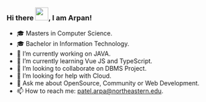 ### Hi there <img src="https://raw.githubusercontent.com/MartinHeinz/MartinHeinz/master/wave.gif" width="30px">, I am Arpan!

<!-- ---

![Twitter Follow](https://img.shields.io/twitter/follow/arps_1899?label=People%20following%20me%20on%20Twitter&style=social)

--- -->

<!-- ### Hi there 👋 -->

- 🎓 Masters in Computer Science.
- 🎓 Bachelor in Information Technology.
- 🔭 I’m currently working on JAVA.
- 🌱 I’m currently learning Vue JS and TypeScript.
- 👯 I’m looking to collaborate on DBMS Project.
- 🤔 I’m looking for help with Cloud.
- 💬 Ask me about OpenSource, Community or Web Development.
- 📫 How to reach me: patel.arpa@northeastern.edu.



<!-- <img src="https://github-readme-stats.vercel.app/api?username=arps18&&show_icons=true&title_color=22D2A0&icon_color=22D2A0&text_color=00FF66&bg_color=191919">

<a href="https://github.com/arps18">
  <img align="center" src="https://github-readme-stats.vercel.app/api/top-langs/?username=arps18&text_color=00FF66&theme=dark&hide_langs_below=1" />
</a>
 -->
